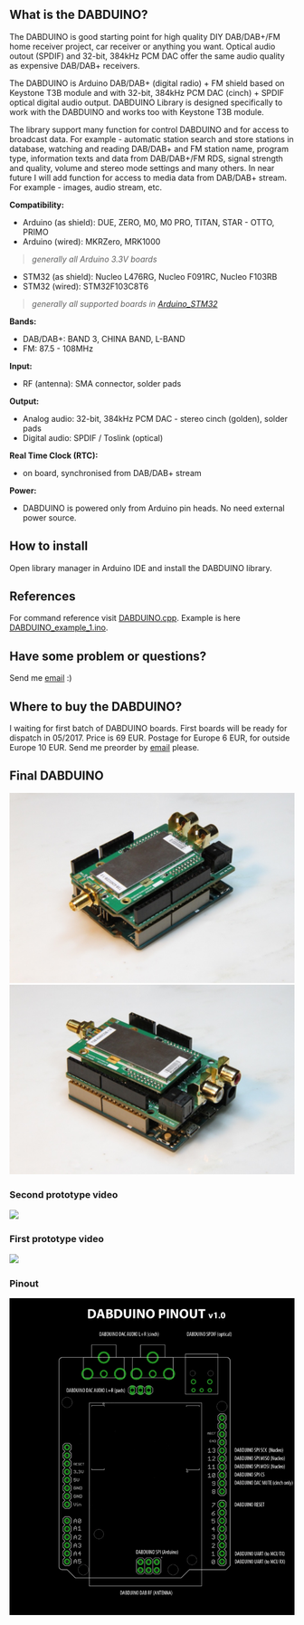 ## What is the DABDUINO?

The DABDUINO is good starting point for high quality DIY DAB/DAB+/FM home receiver project, car receiver or anything you want. Optical audio outout (SPDIF) and 32-bit, 384kHz PCM DAC offer the same audio quality as expensive DAB/DAB+ receivers.

The DABDUINO is Arduino DAB/DAB+ (digital radio) + FM shield based on Keystone T3B module and with 32-bit, 384kHz PCM DAC (cinch) + SPDIF optical digital audio output. DABDUINO Library is designed specifically to work with the DABDUINO and works too with Keystone T3B module.

The library support many function for control DABDUINO and for access to broadcast data. For example - automatic station search and store stations in database, watching and reading DAB/DAB+ and FM station name, program type, information texts and data from DAB/DAB+/FM RDS, signal strength and quality, volume and stereo mode settings and many others. In near future I will add function for access to media data from DAB/DAB+ stream. For example - images, audio stream, etc. 


**Compatibility:**
* Arduino (as shield): DUE, ZERO, M0, M0 PRO, TITAN, STAR - OTTO, PRIMO 
* Arduino (wired): MKRZero, MRK1000 
> _generally all Arduino 3.3V boards_
* STM32 (as shield): Nucleo L476RG, Nucleo F091RC, Nucleo F103RB
* STM32 (wired): STM32F103C8T6 
> _generally all supported boards in [Arduino_STM32](https://github.com/rogerclarkmelbourne/Arduino_STM32)_

**Bands:**
* DAB/DAB+: BAND 3, CHINA BAND, L-BAND
* FM: 87.5 - 108MHz

**Input:**
* RF (antenna): SMA connector, solder pads

**Output:**
* Analog audio: 32-bit, 384kHz PCM DAC - stereo cinch (golden), solder pads
* Digital audio: SPDIF / Toslink (optical)

**Real Time Clock (RTC):**
* on board, synchronised from DAB/DAB+ stream 

**Power:**
* DABDUINO is powered only from Arduino pin heads. No need external power source. 

## How to install
Open library manager in Arduino IDE and install the DABDUINO library.

## References
For command reference visit [DABDUINO.cpp](https://github.com/turbyho/DABDUINO/blob/master/src/DABDUINO.cpp). 
Example is here [DABDUINO_example_1.ino](https://github.com/turbyho/DABDUINO/blob/master/examples/Dabduino_example_1/DABDUINO_example_1.ino).

## Have some problem or questions?
Send me [email](mailto:turbyho@gmail.com) :)

## Where to buy the DABDUINO?
I waiting for first batch of DABDUINO boards. First boards will be ready for dispatch in 05/2017. Price is 69 EUR. Postage for Europe 6 EUR, for outside Europe 10 EUR. Send me preorder by [email](mailto:turbyho@gmail.com) please.

## Final DABDUINO
<img src="doc/dabduino_01.jpg">
<img src="doc/dabduino_02.jpg">

### Second prototype video
[<img src="https://img.youtube.com/vi/LBgsKTtB7Bs/0.jpg">](https://www.youtube.com/watch?v=LBgsKTtB7Bs)

### First prototype video
[<img src="https://img.youtube.com/vi/Ivv96sOVvz4/0.jpg">](https://www.youtube.com/watch?v=Ivv96sOVvz4)

### Pinout
![DABDUINO PINOUT](doc/dabduino_pinout_v1.0.png)
